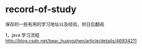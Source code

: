 # record-of-study
保存的一些有用的学习地址以及经验，供日后翻阅

1，java 学习流程
   http://blog.csdn.net/bear_huangzhen/article/details/46934211
